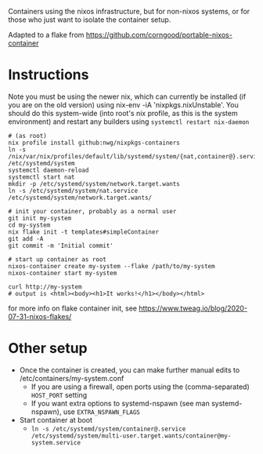 Containers using the nixos infrastructure, but for non-nixos systems, or for
those who just want to isolate the container setup. 

Adapted to a flake from https://github.com/corngood/portable-nixos-container

# Instructions

Note you must be using the newer nix, which can currently be installed (if you
are on the old version) using nix-env -iA 'nixpkgs.nixUnstable'. You should
do this system-wide (into root's nix profile, as this is the system
environment) and restart any builders using `systemctl restart nix-daemon`

```
# (as root)
nix profile install github:nwg/nixpkgs-containers
ln -s /nix/var/nix/profiles/default/lib/systemd/system/{nat,container@}.service /etc/systemd/system
systemctl daemon-reload
systemctl start nat
mkdir -p /etc/systemd/system/network.target.wants
ln -s /etc/systemd/system/nat.service /etc/systemd/system/network.target.wants/

# init your container, probably as a normal user
git init my-system
cd my-system
nix flake init -t templates#simpleContainer
git add -A
git commit -m 'Initial commit'

# start up container as root
nixos-container create my-system --flake /path/to/my-system
nixos-container start my-system

curl http://my-system
# output is <html><body><h1>It works!</h1></body></html>
```

for more info on flake container init, see https://www.tweag.io/blog/2020-07-31-nixos-flakes/

# Other setup

* Once the container is created, you can make further manual edits to /etc/containers/my-system.conf
  * If you are using a firewall, open ports using the (comma-separated) `HOST_PORT` setting
  * If you want extra options to systemd-nspawn (see man systemd-nspawn), use `EXTRA_NSPAWN_FLAGS`
* Start container at boot
  * `ln -s /etc/systemd/system/container@.service /etc/systemd/system/multi-user.target.wants/container@my-system.service`
